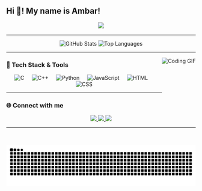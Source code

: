 <h2 align="left">Hi 👋! My name is Ambar!</h2>

<p align="center">
  <img src="https://readme-typing-svg.herokuapp.com?font=Fira+Code&size=22&duration=3000&pause=1000&color=58A6FF&center=true&vCenter=true&width=435&lines=Welcome+to+my+GitHub!;Engineer+%7C+Code+%7C+Build+%7C+Dream;"/>
</p>

---

<div align="center">
  <img src="https://github-readme-stats.vercel.app/api?username=CoderAmbar&hide_title=false&hide_rank=false&show_icons=true&include_all_commits=true&count_private=true&disable_animations=false&theme=codeSTACKr&locale=en&hide_border=true" height="150" alt="GitHub Stats" />
  <img src="https://github-readme-stats.vercel.app/api/top-langs?username=CoderAmbar&locale=en&hide_title=false&layout=compact&card_width=320&langs_count=5&theme=codeSTACKr&hide_border=true" height="150" alt="Top Languages" />
</div>

---

<img align="right" height="150" src="https://media.giphy.com/media/JqmupuTVZYaQX5s094/giphy.gif" alt="Coding GIF" />

### 🧠 Tech Stack & Tools
<div align="center">
  <img src="https://cdn.jsdelivr.net/gh/devicons/devicon/icons/c/c-original.svg" height="30" alt="C" />
  <img width="12" />
  <img src="https://cdn.jsdelivr.net/gh/devicons/devicon/icons/cpp/cpp-original.svg" height="30" alt="C++" />
  <img width="12" />
  <img src="https://cdn.jsdelivr.net/gh/devicons/devicon/icons/python/python-original.svg" height="30" alt="Python" />
  <img width="12" />
  <img src="https://cdn.simpleicons.org/javascript/F7DF1E" height="30" alt="JavaScript" />
  <img width="12" />
  <img src="https://cdn.jsdelivr.net/gh/devicons/devicon/icons/html5/html5-plain.svg" height="30" alt="HTML" />
  <img width="12" />
  <img src="https://cdn.jsdelivr.net/gh/devicons/devicon/icons/css3/css3-plain.svg" height="30" alt="CSS" />
</div>

---

### 🌐 Connect with me

<div align="center">
  <a href="https://www.instagram.com/theambarofficial/" target="_blank">
    <img src="https://img.shields.io/static/v1?message=Instagram&logo=instagram&label=&color=E4405F&logoColor=white&labelColor=&style=for-the-badge" height="35" />
  </a>
  <a href="https://discordapp.com/users/3942/" target="_blank">
    <img src="https://img.shields.io/static/v1?message=Discord&logo=discord&label=&color=7289DA&logoColor=white&labelColor=&style=for-the-badge" height="35" />
  </a>
  <a href="https://www.linkedin.com/in/coderambar/" target="_blank">
    <img src="https://img.shields.io/static/v1?message=LinkedIn&logo=linkedin&label=&color=0077B5&logoColor=white&labelColor=&style=for-the-badge" height="35" />
  </a>
</div>

---

<br clear="both">


<p align="center">
  <img src="https://raw.githubusercontent.com/CoderAmbar/CoderAmbar/output/snake.svg" alt="Snake animation" />
</p>
